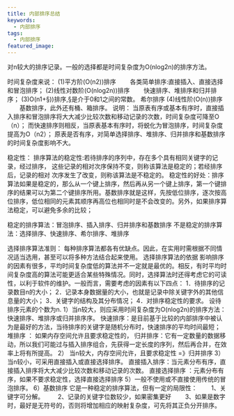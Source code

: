 ```yaml
---
title: 内部排序总结
keywords:
  - 内部排序
tags:
  - 内部排序
featured_image:
---
```




对n较大的排序记录。一般的选择都是时间复杂度为O(nlog2n)的排序方法。

时间复杂度来说：
(1)平方阶(O(n2))排序
　　各类简单排序:直接插入、直接选择和冒泡排序；
 (2)线性对数阶(O(nlog2n))排序
　　快速排序、堆排序和归并排序；
 (3)O(n1+§))排序,§是介于0和1之间的常数。
       希尔排序
(4)线性阶(O(n))排序
　　基数排序，此外还有桶、箱排序。
说明：
当原表有序或基本有序时，直接插入排序和冒泡排序将大大减少比较次数和移动记录的次数，时间复杂度可降至O（n）；
而快速排序则相反，当原表基本有序时，将蜕化为冒泡排序，时间复杂度提高为O（n2）；
原表是否有序，对简单选择排序、堆排序、归并排序和基数排序的时间复杂度影响不大。

稳定性：
排序算法的稳定性:若待排序的序列中，存在多个具有相同关键字的记录，经过排序， 这些记录的相对次序保持不变，则称该算法是稳定的；若经排序后，记录的相对 次序发生了改变，则称该算法是不稳定的。
     稳定性的好处：排序算法如果是稳定的，那么从一个键上排序，然后再从另一个键上排序，第一个键排序的结果可以为第二个键排序所用。基数排序就是这样，先按低位排序，逐次按高位排序，低位相同的元素其顺序再高位也相同时是不会改变的。另外，如果排序算法稳定，可以避免多余的比较；

稳定的排序算法：冒泡排序、插入排序、归并排序和基数排序
不是稳定的排序算法：选择排序、快速排序、希尔排序、堆排序

选择排序算法准则：
每种排序算法都各有优缺点。因此，在实用时需根据不同情况适当选用，甚至可以将多种方法结合起来使用。
选择排序算法的依据
影响排序的因素有很多，平均时间复杂度低的算法并不一定就是最优的。相反，有时平均时间复杂度高的算法可能更适合某些特殊情况。同时，选择算法时还得考虑它的可读性，以利于软件的维护。一般而言，需要考虑的因素有以下四点：
1．待排序的记录数目n的大小；
2．记录本身数据量的大小，也就是记录中除关键字外的其他信息量的大小；
3．关键字的结构及其分布情况；
4．对排序稳定性的要求。
设待排序元素的个数为n.
1）当n较大，则应采用时间复杂度为O(nlog2n)的排序方法：快速排序、堆排序或归并排序序。
   快速排序：是目前基于比较的内部排序中被认为是最好的方法，当待排序的关键字是随机分布时，快速排序的平均时间最短；
       堆排序 ：  如果内存空间允许且要求稳定性的，
       归并排序：它有一定数量的数据移动，所以我们可能过与插入排序组合，先获得一定长度的序列，然后再合并，在效率上将有所提高。
2）  当n较大，内存空间允许，且要求稳定性 =》归并排序
3）当n较小，可采用直接插入或直接选择排序。
    直接插入排序：当元素分布有序，直接插入排序将大大减少比较次数和移动记录的次数。
    直接选择排序 ：元素分布有序，如果不要求稳定性，选择直接选择排序
5）一般不使用或不直接使用传统的冒泡排序。
6）基数排序
它是一种稳定的排序算法，但有一定的局限性：
　　1、关键字可分解。
　　2、记录的关键字位数较少，如果密集更好
　　3、如果是数字时，最好是无符号的，否则将增加相应的映射复杂度，可先将其正负分开排序。


